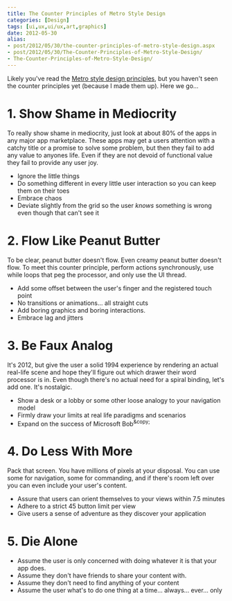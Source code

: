 ```yaml
---
title: The Counter Principles of Metro Style Design
categories: [Design]
tags: [ui,ux,ui/ux,art,graphics]
date: 2012-05-30
alias:
- post/2012/05/30/the-counter-principles-of-metro-style-design.aspx
- post/2012/05/30/The-Counter-Principles-of-Metro-Style-Design/
- The-Counter-Principles-of-Metro-Style-Design/
---
```


Likely you've read the [Metro style design principles](http://msdn.microsoft.com/en-us/library/windows/apps/Hh781237.aspx), but you haven't seen the counter principles yet (because I made them up). Here we go...


# 1\. Show Shame in Mediocrity

To really show shame in mediocrity, just look at about 80% of the apps in any major app marketplace. These apps may get a users attention with a catchy title or a promise to solve some problem, but then they fail to add any value to anyones life. Even if they are not devoid of functional value they fail to provide any user joy.

*   Ignore the little things
*   Do something different in every little user interaction so you can keep them on their toes
*   Embrace chaos
*   Deviate slightly from the grid so the user _knows_ something is wrong even though that can't see it

# 2\. Flow Like Peanut Butter

To be clear, peanut butter doesn't flow. Even creamy peanut butter doesn't flow. To meet this counter principle, perform actions synchronously, use while loops that peg the processor, and only use the UI thread.

*   Add some offset between the user's finger and the registered touch point
*   No transitions or animations... all straight cuts
*   Add boring graphics and boring interactions.
*   Embrace lag and jitters

# 3\. Be Faux Analog

It's 2012, but give the user a solid 1994 experience by rendering an actual real-life scene and hope they'll figure out which drawer their word processor is in. Even though there's no actual need for a spiral binding, let's add one. It's nostalgic.

*   Show a desk or a lobby or some other loose analogy to your navigation model
*   Firmly draw your limits at real life paradigms and scenarios
*   Expand on the success of Microsoft Bob<sup>&amp;copy;</sup>

# 4\. Do Less With More

Pack that screen. You have millions of pixels at your disposal. You can use some for navigation, some for commanding, and if there's room left over you can even include your user's content.

*   Assure that users can orient themselves to your views within 7.5 minutes
*   Adhere to a strict 45 button limit per view
*   Give users a sense of adventure as they discover your application

# 5\. Die Alone

*   Assume the user is only concerned with doing whatever it is that your app does.
*   Assume they don't have friends to share your content with.
*   Assume they don't need to find anything of your content
*   Assume the user what's to do one thing at a time... always... ever... only